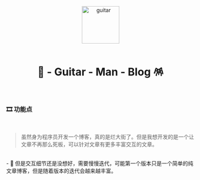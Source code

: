 <div align="center"> 
  <img alt="guitar" width="100" src="https://guitar-1305021979.cos.ap-guangzhou.myqcloud.com/uPic/777.png">
  <br> <br>

  <h1> 🪬 - Guitar - Man - Blog 🪅 </h1>
</div>
 <br> 

### 🎞 功能点

<br>

> 虽然身为程序员开发一个博客，真的是烂大街了。但是我想开发的是一个让文章不再那么死板，可以针对文章有更多丰富交互的文章。

<br>
- 🎉 但是交互细节还是没想好，需要慢慢迭代，可能第一个版本只是一个简单的纯文章博客，但是随着版本的迭代会越来越丰富。

 <br> <br>

